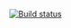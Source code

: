 [![Build status](https://ci.appveyor.com/api/projects/status/ixa8d0fr4fflngbx?svg=true)](https://ci.appveyor.com/project/SvetlanaSnegurova/carddeliverypatterns)